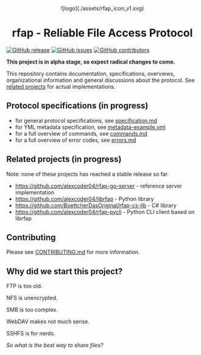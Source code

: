 <div align="center">
![logo](./assets/rfap_icon_v1.svg)
</div>
<h1 align="center">rfap - Reliable File Access Protocol</h1>

[![GitHub release](https://img.shields.io/github/v/release/alexcoder04/rfap?include_prereleases)](https://github.com/alexcoder04/rfap/releases/latest)
[![GitHub issues](https://img.shields.io/github/issues/alexcoder04/rfap)](https://github.com/alexcoder04/rfap/issues)
[![GitHub contributors](https://img.shields.io/github/contributors-anon/alexcoder04/rfap)](https://github.com/alexcoder04/rfap/graphs/contributors)

**This project is in alpha stage, so expect radical changes to come.**

This repository contains documentation, specifications, overviews,
organizational information and general discussions about the protocol. See
[related projects](#related-projects-in-progress) for actual implementations.

## Protocol specifications (in progress)

- for general protocol specifications, see [specification.md](./specification.md)
- for YML metadata specification, see [metadata-example.yml](./metadata-example.yml)
- for a full overview of commands, see [commands.md](./commands.md)
- for a full overview of error codes, see [errors.md](./errors.md)

## Related projects (in progress)

Note: none of these projects has reached a stable release so far.

 - https://github.com/alexcoder04/rfap-go-server - reference server implementation
 - https://github.com/alexcoder04/librfap - Python library
 - https://github.com/BoettcherDasOriginal/rfap-cs-lib - C# library
 - https://github.com/alexcoder04/rfap-pycli - Python CLI client based on librfap

## Contributing

Please see [CONTRIBUTING.md](./CONTRIBUTING.md) for more information.

## Why did we start this project?

FTP is too old.

NFS is unencrypted.

SMB is too complex.

WebDAV makes not much sense.

SSHFS is for nerds.

*So what is the best way to share files?*

